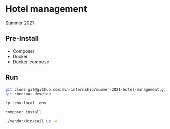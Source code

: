 # Hotel management
Summer 2021

## Pre-Install
- Composer
- Docker
- Docker-compose

## Run

```bash
git clone git@github.com:mvn-internship/summer-2021-hotel-management.git
git checkout develop
```

```bash
cp .env.local .env
```

```bash
composer install
```

```bash
./vendor/bin/sail up -d
```
